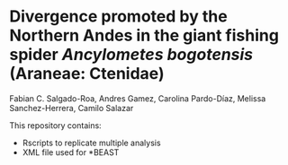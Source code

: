 # Divergence promoted by the Northern Andes in the giant fishing spider _Ancylometes bogotensis_ (Araneae: Ctenidae)

Fabian C. Salgado-Roa, Andres Gamez, Carolina Pardo-Díaz, Melissa Sanchez-Herrera, Camilo Salazar

This repository contains:

- Rscripts to replicate multiple analysis 
- XML file used for *BEAST
